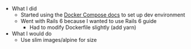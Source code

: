 - What I did
  - Started using the [Docker Compose docs](https://docs.docker.com/compose/rails/) to set up dev environment
  - Went with Rails 6 because I wanted to use Rails 6 guide
    - Had to modify Dockerfile slightly (add yarn)
- What I would do
  - Use slim images/alpine for size
